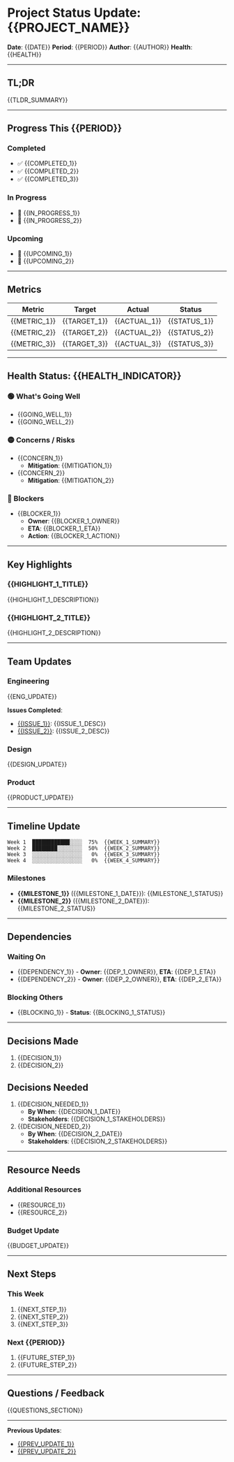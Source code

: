 # Project Status Update: {{PROJECT_NAME}}

**Date**: {{DATE}}
**Period**: {{PERIOD}}
**Author**: {{AUTHOR}}
**Health**: {{HEALTH}}

---

## TL;DR

{{TLDR_SUMMARY}}

---

## Progress This {{PERIOD}}

### Completed
- ✅ {{COMPLETED_1}}
- ✅ {{COMPLETED_2}}
- ✅ {{COMPLETED_3}}

### In Progress
- 🔄 {{IN_PROGRESS_1}}
- 🔄 {{IN_PROGRESS_2}}

### Upcoming
- 📅 {{UPCOMING_1}}
- 📅 {{UPCOMING_2}}

---

## Metrics

| Metric | Target | Actual | Status |
|--------|--------|--------|--------|
| {{METRIC_1}} | {{TARGET_1}} | {{ACTUAL_1}} | {{STATUS_1}} |
| {{METRIC_2}} | {{TARGET_2}} | {{ACTUAL_2}} | {{STATUS_2}} |
| {{METRIC_3}} | {{TARGET_3}} | {{ACTUAL_3}} | {{STATUS_3}} |

---

## Health Status: {{HEALTH_INDICATOR}}

### 🟢 What's Going Well
- {{GOING_WELL_1}}
- {{GOING_WELL_2}}

### 🟡 Concerns / Risks
- {{CONCERN_1}}
  - **Mitigation**: {{MITIGATION_1}}
- {{CONCERN_2}}
  - **Mitigation**: {{MITIGATION_2}}

### 🔴 Blockers
- {{BLOCKER_1}}
  - **Owner**: {{BLOCKER_1_OWNER}}
  - **ETA**: {{BLOCKER_1_ETA}}
  - **Action**: {{BLOCKER_1_ACTION}}

---

## Key Highlights

### {{HIGHLIGHT_1_TITLE}}
{{HIGHLIGHT_1_DESCRIPTION}}

### {{HIGHLIGHT_2_TITLE}}
{{HIGHLIGHT_2_DESCRIPTION}}

---

## Team Updates

### Engineering
{{ENG_UPDATE}}

**Issues Completed**:
- [{{ISSUE_1}}]({{ISSUE_1_LINK}}): {{ISSUE_1_DESC}}
- [{{ISSUE_2}}]({{ISSUE_2_LINK}}): {{ISSUE_2_DESC}}

### Design
{{DESIGN_UPDATE}}

### Product
{{PRODUCT_UPDATE}}

---

## Timeline Update

```
Week 1  ████████████░░░░  75%  {{WEEK_1_SUMMARY}}
Week 2  ████████░░░░░░░░  50%  {{WEEK_2_SUMMARY}}
Week 3  ░░░░░░░░░░░░░░░░   0%  {{WEEK_3_SUMMARY}}
Week 4  ░░░░░░░░░░░░░░░░   0%  {{WEEK_4_SUMMARY}}
```

### Milestones
- **{{MILESTONE_1}}** ({{MILESTONE_1_DATE}}): {{MILESTONE_1_STATUS}}
- **{{MILESTONE_2}}** ({{MILESTONE_2_DATE}}): {{MILESTONE_2_STATUS}}

---

## Dependencies

### Waiting On
- {{DEPENDENCY_1}} - **Owner**: {{DEP_1_OWNER}}, **ETA**: {{DEP_1_ETA}}
- {{DEPENDENCY_2}} - **Owner**: {{DEP_2_OWNER}}, **ETA**: {{DEP_2_ETA}}

### Blocking Others
- {{BLOCKING_1}} - **Status**: {{BLOCKING_1_STATUS}}

---

## Decisions Made
1. {{DECISION_1}}
2. {{DECISION_2}}

## Decisions Needed
1. {{DECISION_NEEDED_1}}
   - **By When**: {{DECISION_1_DATE}}
   - **Stakeholders**: {{DECISION_1_STAKEHOLDERS}}
2. {{DECISION_NEEDED_2}}
   - **By When**: {{DECISION_2_DATE}}
   - **Stakeholders**: {{DECISION_2_STAKEHOLDERS}}

---

## Resource Needs

### Additional Resources
- {{RESOURCE_1}}
- {{RESOURCE_2}}

### Budget Update
{{BUDGET_UPDATE}}

---

## Next Steps

### This Week
1. {{NEXT_STEP_1}}
2. {{NEXT_STEP_2}}
3. {{NEXT_STEP_3}}

### Next {{PERIOD}}
1. {{FUTURE_STEP_1}}
2. {{FUTURE_STEP_2}}

---

## Questions / Feedback

{{QUESTIONS_SECTION}}

---

**Previous Updates**:
- [{{PREV_UPDATE_1}}]({{PREV_UPDATE_1_LINK}})
- [{{PREV_UPDATE_2}}]({{PREV_UPDATE_2_LINK}})
